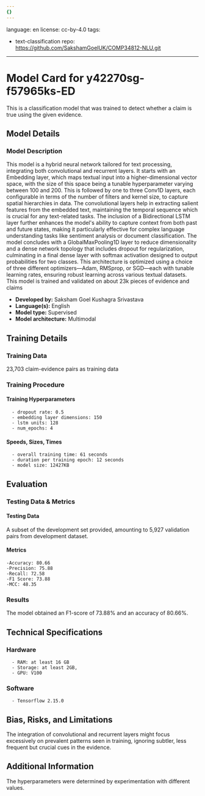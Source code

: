 ```yaml
---
{}
---
```

language: en
license: cc-by-4.0
tags:
- text-classification
repo: https://github.com/SakshamGoelUK/COMP34812-NLU.git

---

# Model Card for y42270sg-f57965ks-ED

<!-- Provide a quick summary of what the model is/does. -->

This is a classification model that was trained to
      detect whether a claim is true using the given evidence.


## Model Details

### Model Description

<!-- Provide a longer summary of what this model is. -->

This model is a hybrid neural network tailored for text processing, integrating both convolutional and recurrent layers. It starts with an Embedding layer, which maps textual input into a higher-dimensional vector space, with the size of this space being a tunable hyperparameter varying between 100 and 200. This is followed by one to three Conv1D layers, each configurable in terms of the number of filters and kernel size, to capture spatial hierarchies in data. The convolutional layers help in extracting salient features from the embedded text, maintaining the temporal sequence which is crucial for any text-related tasks. The inclusion of a Bidirectional LSTM layer further enhances the model's ability to capture context from both past and future states, making it particularly effective for complex language understanding tasks like sentiment analysis or document classification. The model concludes with a GlobalMaxPooling1D layer to reduce dimensionality and a dense network topology that includes dropout for regularization, culminating in a final dense layer with softmax activation designed to output probabilities for two classes. This architecture is optimized using a choice of three different optimizers—Adam, RMSprop, or SGD—each with tunable learning rates, ensuring robust learning across various textual datasets. This model is trained and validated on about 23k pieces of evidence and claims

- **Developed by:** Saksham Goel Kushagra Srivastava
- **Language(s):** English
- **Model type:** Supervised
- **Model architecture:** Multimodal

## Training Details

### Training Data

<!-- This is a short stub of information on the training data that was used, and documentation related to data pre-processing or additional filtering (if applicable). -->

23,703 claim-evidence pairs as training data

### Training Procedure

<!-- This relates heavily to the Technical Specifications. Content here should link to that section when it is relevant to the training procedure. -->

#### Training Hyperparameters

<!-- This is a summary of the values of hyperparameters used in training the model. -->


      - dropout rate: 0.5
      - embedding layer dimensions: 150
      - lstm units: 128
      - num_epochs: 4

#### Speeds, Sizes, Times

<!-- This section provides information about how roughly how long it takes to train the model and the size of the resulting model. -->


      - overall training time: 61 seconds
      - duration per training epoch: 12 seconds
      - model size: 12427KB

## Evaluation

<!-- This section describes the evaluation protocols and provides the results. -->

### Testing Data & Metrics

#### Testing Data

<!-- This should describe any evaluation data used (e.g., the development/validation set provided). -->

A subset of the development set provided, amounting to 5,927 validation pairs from development dataset.

#### Metrics

<!-- These are the evaluation metrics being used. -->


    -Accuracy: 80.66 
    -Precision: 75.88
    -Recall: 72.58
    -F1 Score: 73.88
    -MCC: 48.35


### Results

The model obtained an F1-score of 73.88% and an accuracy of 80.66%.

## Technical Specifications

### Hardware


      - RAM: at least 16 GB
      - Storage: at least 2GB,
      - GPU: V100

### Software


      - Tensorflow 2.15.0

## Bias, Risks, and Limitations

<!-- This section is meant to convey both technical and sociotechnical limitations. -->

The integration of convolutional and recurrent layers might focus excessively on prevalent patterns seen in training, ignoring subtler, less frequent but crucial cues in the evidence.

## Additional Information

<!-- Any other information that would be useful for other people to know. -->

The hyperparameters were determined by experimentation
      with different values.
